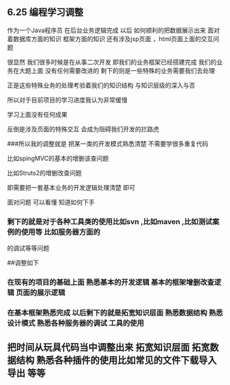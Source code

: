 ## 6.25 编程学习调整

作为一个Java程序员 在后台业务逻辑完成 以后 如何顺利的把数据展示出来
面对着数据库方面的知识 框架方面的知识 还有涉及jsp页面 ，html页面上面的交互问题

很显然 我们很多时候是在从事二次开发 即我们的业务框架已经搭建完成 我们的业务在大题上面
没有任何需要改进的 剩下的则是一些特殊的业务需要我们去处理 

正是这些特殊业务的处理考验着我们的知识结构 与知识层级的深入与否

所以对于目前项目的学习进度我认为非常缓慢 

学习上面没有任何成果 

反倒是涉及页面的特殊交互 会成为阻碍我们开发的拦路虎

###所以我的调整就是  把某一类的开发模式熟悉清楚 不需要学很多重复代码 

比如spingMVC的基本的增删该查问题

比如Struts2的增删改查问题

即需要把一套基本业务的开发逻辑处理清楚 即可

面对问题 可以看懂 知道如何下手

### 剩下的就是对于各种工具类的使用比如svn ,比如maven ,比如测试案例的使用等 比如服务器方面的
的调试等等问题

##调整如下

### 在现有的项目的基础上面 熟悉基本的开发逻辑 基本的框架增删改查逻辑 页面的展示逻辑

###  在基本框架熟悉完成 以后剩下的就是拓宽知识层面 熟悉数据结构 熟悉设计模式 熟悉各种服务器的调试 工具的使用


## 把时间从玩具代码当中调整出来 拓宽知识层面 拓宽数据结构 熟悉各种插件的使用比如常见的文件下载导入导出 等等
